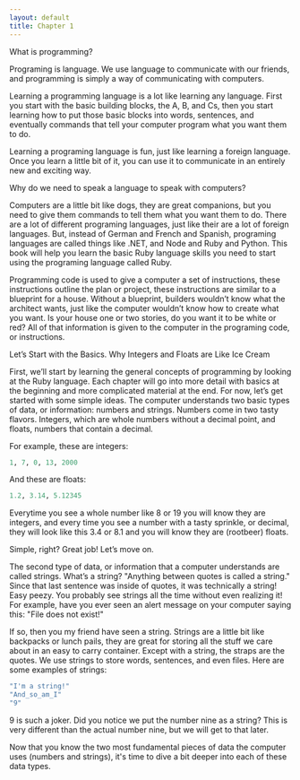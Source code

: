 ```yaml
---
layout: default
title: Chapter 1
---
```


What is programming? 

Programing is language. We use language to communicate with our friends, and programming is simply a way of communicating with computers.

Learning a programming language is a lot like learning any language. First you start with the basic building blocks, the A, B, and Cs, then you start learning how to put those basic blocks into words, sentences, and eventually commands that tell your computer program what you want them to do.

Learning a programing language is fun, just like learning a foreign language. Once you learn a little bit of it, you can use it to communicate in an entirely new and exciting way.

Why do we need to speak a language to speak with computers?

Computers are a little bit like dogs, they are great companions, but you need to give them commands to tell them what you want them to do. There are a lot of different programing languages, just like their are a lot of foreign languages. But, instead of German and French and Spanish, programing languages are called things like .NET, and Node and Ruby and Python. This book will help you learn the basic Ruby language skills you need to start using the programing language called Ruby.

Programming code is used to give a computer a set of instructions, these instructions outline the plan or project, these instructions are similar to a blueprint for a house. Without a blueprint, builders wouldn’t know what the architect wants, just like the computer wouldn’t know how to create what you want. Is your house one or two stories, do you want it to be white or red? All of that information is given to the computer in the programing code, or instructions.

Let’s Start with the Basics. Why Integers and Floats are Like Ice Cream

  First, we’ll start by learning the general concepts of programming by looking at the Ruby language. Each chapter will go into more detail with basics at the beginning and more complicated material at the end. For now, let’s get started with some simple ideas.
  The computer understands two basic types of data, or information: numbers and strings. Numbers come in two tasty flavors. Integers, which are whole numbers without a decimal point, and floats, numbers that contain a decimal.

For example, these are integers: 

```ruby
1, 7, 0, 13, 2000
```

And these are floats:

```ruby
1.2, 3.14, 5.12345
```

Everytime you see a whole number like 8 or 19 you will know they are integers, and every time you see a number with a tasty sprinkle, or decimal, they will look like this 3.4 or 8.1 and you will know they are (rootbeer) floats.

Simple, right? Great job! Let’s move on.

The second type of data, or information that a computer understands are called strings. What’s a string? "Anything between quotes is called a string." Since that last sentence was inside of quotes, it was technically a string! Easy peezy. You probably see strings all the time without even realizing it! For example, have you ever seen an alert message on your computer saying this: "File does not exist!"

If so, then you my friend have seen a string. Strings are a little bit like backpacks or lunch pails, they are great for storing all the stuff we care about in an easy to carry container. Except with a string, the straps are the quotes. We use strings to store words, sentences, and even files. Here are some examples of strings:

```ruby
"I'm a string!"
"And_so_am_I"
"9"
```

9 is such a joker. Did you notice we put the number nine as a string? This is very different than the actual number nine, but we will get to that later.

Now that you know the two most fundamental pieces of data the computer uses (numbers and strings), it's time to dive a bit deeper into each of these data types.